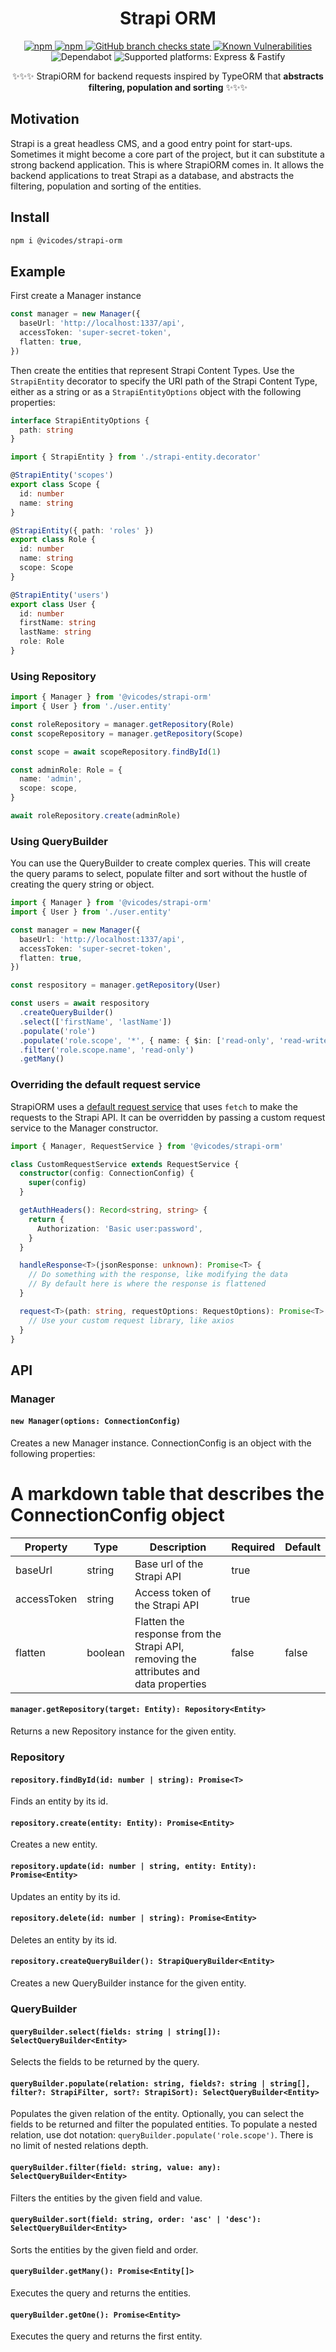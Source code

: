 <h1 align="center">Strapi ORM</h1>

<p align="center">
  <a href="https://www.npmjs.com/package/@vicodes/strapi-orm">
    <img alt="npm" src="https://img.shields.io/npm/v/@vicodes/strapi-orm" />
  </a>
  <a href="https://www.npmjs.com/package/@vicodes/strapi-orm">
    <img alt="npm" src="https://img.shields.io/npm/dm/@vicodes/strapi-orm" />
  </a>
  <a href="https://github.com/victorigualada/strapi-orm/actions">
    <img alt="GitHub branch checks state" src="https://badgen.net/github/checks/victorigualada/strapi-orm">
  </a>
  <a href="https://snyk.io/test/github/victorigualada/strapi-orm">
    <img alt="Known Vulnerabilities" src="https://snyk.io/test/github/victorigualada/strapi-orm/badge.svg" />
  </a>
  <img alt="Dependabot" src="https://badgen.net/github/dependabot/victorigualada/strapi-orm">
  <img alt="Supported platforms: Express & Fastify" src="https://img.shields.io/badge/platforms-Express%20%26%20Fastify-green" />
</p>

<p align="center">✨✨✨ StrapiORM for backend requests inspired by TypeORM that <b>abstracts filtering, population and sorting</b> ✨✨✨</p>

## Motivation

Strapi is a great headless CMS, and a good entry point for start-ups. Sometimes it might become a core part of the
project, but it can substitute a strong backend application. This is where StrapiORM comes in. It allows the backend
applications to treat Strapi as a database, and abstracts the filtering, population and sorting of the entities.

## Install

```sh
npm i @vicodes/strapi-orm
```

## Example

First create a Manager instance

```ts
const manager = new Manager({
  baseUrl: 'http://localhost:1337/api',
  accessToken: 'super-secret-token',
  flatten: true,
})
```

Then create the entities that represent Strapi Content Types.
Use the `StrapiEntity` decorator to specify the URI path of the Strapi Content Type, either as a string or as a
`StrapiEntityOptions` object with the following properties:

```ts
interface StrapiEntityOptions {
  path: string
}
```

```ts
import { StrapiEntity } from './strapi-entity.decorator'

@StrapiEntity('scopes')
export class Scope {
  id: number
  name: string
}

@StrapiEntity({ path: 'roles' })
export class Role {
  id: number
  name: string
  scope: Scope
}

@StrapiEntity('users')
export class User {
  id: number
  firstName: string
  lastName: string
  role: Role
}
```

### Using Repository

```ts
import { Manager } from '@vicodes/strapi-orm'
import { User } from './user.entity'

const roleRepository = manager.getRepository(Role)
const scopeRepository = manager.getRepository(Scope)

const scope = await scopeRepository.findById(1)

const adminRole: Role = {
  name: 'admin',
  scope: scope,
}

await roleRepository.create(adminRole)
```

### Using QueryBuilder

You can use the QueryBuilder to create complex queries. This will create the query params to select, populate filter
and sort without the hustle of creating the query string or object.

```ts
import { Manager } from '@vicodes/strapi-orm'
import { User } from './user.entity'

const manager = new Manager({
  baseUrl: 'http://localhost:1337/api',
  accessToken: 'super-secret-token',
  flatten: true,
})

const respository = manager.getRepository(User)

const users = await respository
  .createQueryBuilder()
  .select(['firstName', 'lastName'])
  .populate('role')
  .populate('role.scope', '*', { name: { $in: ['read-only', 'read-write'] } })
  .filter('role.scope.name', 'read-only')
  .getMany()
```

### Overriding the default request service

StrapiORM uses a [default request service](src/service/strapi-request.service.ts) that uses `fetch` to make the requests to the Strapi API.
It can be overridden by passing a custom request service to the Manager constructor.

```ts
import { Manager, RequestService } from '@vicodes/strapi-orm'

class CustomRequestService extends RequestService {
  constructor(config: ConnectionConfig) {
    super(config)
  }

  getAuthHeaders(): Record<string, string> {
    return {
      Authorization: 'Basic user:password',
    }
  }

  handleResponse<T>(jsonResponse: unknown): Promise<T> {
    // Do something with the response, like modifying the data
    // By default here is where the response is flattened
  }

  request<T>(path: string, requestOptions: RequestOptions): Promise<T> {
    // Use your custom request library, like axios
  }
}
```

## API

### Manager

#### `new Manager(options: ConnectionConfig)`

Creates a new Manager instance.
ConnectionConfig is an object with the following properties:

# A markdown table that describes the ConnectionConfig object

| Property    | Type    | Description                                                                           | Required | Default |
| ----------- | ------- | ------------------------------------------------------------------------------------- | -------- | ------- |
| baseUrl     | string  | Base url of the Strapi API                                                            | true     |         |
| accessToken | string  | Access token of the Strapi API                                                        | true     |         |
| flatten     | boolean | Flatten the response from the Strapi API, removing the attributes and data properties | false    | false   |

#### `manager.getRepository(target: Entity): Repository<Entity>`

Returns a new Repository instance for the given entity.

### Repository

#### `repository.findById(id: number | string): Promise<T>`

Finds an entity by its id.

#### `repository.create(entity: Entity): Promise<Entity>`

Creates a new entity.

#### `repository.update(id: number | string, entity: Entity): Promise<Entity>`

Updates an entity by its id.

#### `repository.delete(id: number | string): Promise<Entity>`

Deletes an entity by its id.

#### `repository.createQueryBuilder(): StrapiQueryBuilder<Entity>`

Creates a new QueryBuilder instance for the given entity.

### QueryBuilder

#### `queryBuilder.select(fields: string | string[]): SelectQueryBuilder<Entity>`

Selects the fields to be returned by the query.

#### `queryBuilder.populate(relation: string, fields?: string | string[], filter?: StrapiFilter, sort?: StrapiSort): SelectQueryBuilder<Entity>`

Populates the given relation of the entity. Optionally, you can select the fields to be returned and filter the populated entities.
To populate a nested relation, use dot notation: `queryBuilder.populate('role.scope')`. There is no limit of nested relations depth.

#### `queryBuilder.filter(field: string, value: any): SelectQueryBuilder<Entity>`

Filters the entities by the given field and value.

#### `queryBuilder.sort(field: string, order: 'asc' | 'desc'): SelectQueryBuilder<Entity>`

Sorts the entities by the given field and order.

#### `queryBuilder.getMany(): Promise<Entity[]>`

Executes the query and returns the entities.

#### `queryBuilder.getOne(): Promise<Entity>`

Executes the query and returns the first entity.
